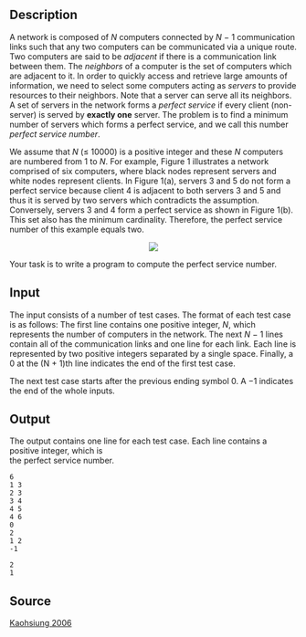 <h2>Description</h2><p>A network is composed of <i>N</i> computers connected by <i>N</i> − 1 communication links such that any two computers can be communicated via a unique route. Two computers are said to be <i>adjacent</i> if there is a communication link between them. The <i>neighbors</i> of a computer is the set of computers which are adjacent to it. In order to quickly access and retrieve large amounts of information, we need to select some computers acting as <i>servers</i> to provide resources to their neighbors. Note that a server can serve all its neighbors. A set of servers in the network forms a <i>perfect service</i> if every client (non-server) is served by <b>exactly one</b> server. The problem is to find a minimum number of servers which forms a perfect service, and we call this number <i>perfect service number</i>.</p><p>We assume that <i>N</i> (≤ 10000) is a positive integer and these <i>N</i> computers are numbered from 1 to <i>N</i>. For example, Figure 1 illustrates a network comprised of six computers, where black nodes represent servers and white nodes represent clients. In Figure 1(a), servers 3 and 5 do not form a perfect service because client 4 is adjacent to both servers 3 and 5 and thus it is served by two servers which contradicts the assumption. Conversely, servers 3 and 4 form a perfect service as shown in Figure 1(b). This set also has the minimum cardinality. Therefore, the perfect service number of this example equals two.</p><div align="center"><img src="images/3398_1.png"></div><p>Your task is to write a program to compute the perfect service number.</p><h2>Input</h2><p>The input consists of a number of test cases. The format of each test case is as follows: The first line contains one positive integer, <i>N</i>, which represents the number of computers in the network. The next <i>N</i> − 1 lines contain all of the communication links and one line for each link. Each line is represented by two positive integers separated by a single space. Finally, a 0 at the (N + 1)th line indicates the end of the first test case.</p><p>The next test case starts after the previous ending symbol 0. A −1 indicates the end of the whole inputs.</p><h2>Output</h2><p>The output contains one line for each test case. Each line contains a positive integer, which is
<br>the perfect service number.</p><pre><code class="language-input1">6
1 3
2 3
3 4
4 5
4 6
0
2
1 2
-1</code></pre><pre><code class="language-output1">2
1</code></pre><h2>Source</h2><a href="searchproblem?field=source&amp;key=Kaohsiung+2006">Kaohsiung 2006</a>
